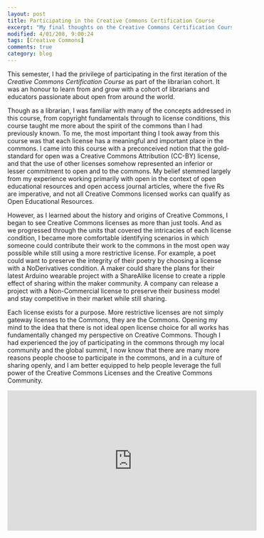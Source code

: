 ```yaml
---
layout: post
title: Participating in the Creative Commons Certification Course
excerpt: "My final thoughts on the Creative Commons Certification Course"
modified: 4/01/208, 9:00:24
tags: [Creative Commons]
comments: true
category: blog
---
```


This semester, I had the privilege of participating in the first iteration of the *Creative Commons Certification Course* as part of the librarian cohort.  It was an honour to learn from and grow with a cohort of librarians and educators passionate about open from around the world. 

Though as a librarian, I was familiar with many of the concepts addressed in this course, from copyright fundamentals through to license conditions, this course taught me more about the spirit of the commons than I had previously known. To me, the most important thing I took away from this course was that each license has a meaningful and important place in the commons. I came into this course with a preconceived notion that the gold-standard for open was a Creative Commons Attribution (CC-BY) license, and that the use of other licenses somehow represented an inferior or lesser commitment to open and to the commons. My belief stemmed largely from my experience working primarily with open in the context of open educational resources and open access journal articles, where the five Rs are imperative, and not all Creative Commons licensed works can qualify as Open Educational Resources.

However, as I learned about the history and origins of Creative Commons, I began to see Creative Commons licenses as more than just tools. And as we progressed through the units that covered the intricacies of each license condition, I became more comfortable identifying scenarios in which someone could contribute their work to the commons in the most open way possible while still using a more restrictive license. For example, a poet could want to preserve the integrity of their poetry by choosing a license with a NoDerivatives condition. A maker could share the plans for their latest Arduino wearable project with a ShareAlike license to create a ripple effect of sharing within the maker community. A company can release a project with a Non-Commercial license to preserve their business model and stay competitive in their market while still sharing. 

Each license exists for a purpose. More restrictive licenses are not simply gateway licenses to the Commons, they are the Commons. Opening my mind to the idea that there is not ideal open license choice for all works has fundamentally changed my perspective on Creative Commons. Though I had experienced the joy of participating in the commons through my local community and the global summit, I now know that there are many more reasons people choose to participate in the commons, and in a culture of sharing openly, and I am better equipped to help people leverage the full power of the Creative Commons Licenses and the Creative Commons Community. 


<iframe width="560" height="315" src="https://www.youtube.com/embed/ABq1jJ7cGq4" frameborder="0" allow="autoplay; encrypted-media" allowfullscreen></iframe>
